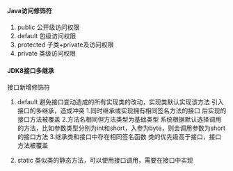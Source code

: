 #### Java访问修饰符
1. public 公开级访问权限
2. default 包级访问权限
3. protected 子类+private及访问权限
4. private 类级访问权限

#### JDK8接口多继承
接口新增修饰符
1. default
    避免接口变动造成的所有实现类的改动，实现类默认实现该方法
	引入接口的多继承，造成冲突
	    1.同时继承或实现拥有相同签名方法的接口
		    后实现的接口方法被覆盖
	    2.方法名相同但方法类型为基础类型
		    系统根据默认选择调用的方法，比如参数类型分别为int和short，入参为byte，则会调用参数为short的接口方法
		3.继承类和接口中存在相同签名函数
            类的优先级高于接口，接口方法被覆盖		
	    
		    
2. static
    类似类的静态方法，可以使用接口调用，需要在接口中实现
